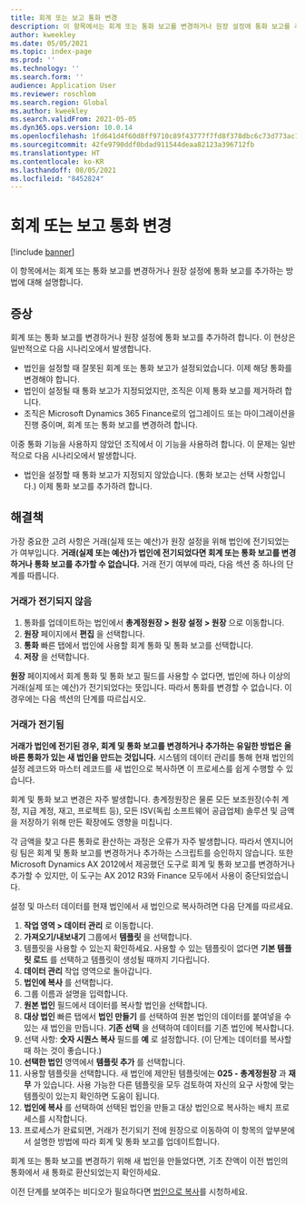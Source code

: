 ```yaml
---
title: 회계 또는 보고 통화 변경
description: 이 항목에서는 회계 또는 통화 보고를 변경하거나 원장 설정에 통화 보고를 추가하는 방법에 대해 설명합니다.
author: kweekley
ms.date: 05/05/2021
ms.topic: index-page
ms.prod: ''
ms.technology: ''
ms.search.form: ''
audience: Application User
ms.reviewer: roschlom
ms.search.region: Global
ms.author: kweekley
ms.search.validFrom: 2021-05-05
ms.dyn365.ops.version: 10.0.14
ms.openlocfilehash: 1fd641d4f60d8ff9710c89f43777f7fd8f378dbc6c73d773ac103f9d9f68e60e
ms.sourcegitcommit: 42fe9790ddf0bdad911544deaa82123a396712fb
ms.translationtype: HT
ms.contentlocale: ko-KR
ms.lasthandoff: 08/05/2021
ms.locfileid: "8452824"
---
```

# <a name="change-the-accounting-or-reporting-currency"></a>회계 또는 보고 통화 변경

[!include [banner](../includes/banner.md)]

이 항목에서는 회계 또는 통화 보고를 변경하거나 원장 설정에 통화 보고를 추가하는 방법에 대해 설명합니다.

## <a name="symptom"></a>증상

회계 또는 통화 보고를 변경하거나 원장 설정에 통화 보고를 추가하려 합니다. 이 현상은 일반적으로 다음 시나리오에서 발생합니다.

- 법인을 설정할 때 잘못된 회계 또는 통화 보고가 설정되었습니다. 이제 해당 통화를 변경해야 합니다.
- 법인이 설정될 때 통화 보고가 지정되었지만, 조직은 이제 통화 보고를 제거하려 합니다.
- 조직은 Microsoft Dynamics 365 Finance로의 업그레이드 또는 마이그레이션을 진행 중이며, 회계 또는 통화 보고를 변경하려 합니다.

이중 통화 기능을 사용하지 않았던 조직에서 이 기능을 사용하려 합니다. 이 문제는 일반적으로 다음 시나리오에서 발생합니다.

- 법인을 설정할 때 통화 보고가 지정되지 않았습니다. (통화 보고는 선택 사항입니다.) 이제 통화 보고를 추가하려 합니다.

## <a name="resolution"></a>해결책

가장 중요한 고려 사항은 거래(실제 또는 예산)가 원장 설정을 위해 법인에 전기되었는가 여부입니다. **거래(실제 또는 예산)가 법인에 전기되었다면 회계 또는 통화 보고를 변경하거나 통화 보고를 추가할 수 없습니다.** 거래 전기 여부에 따라, 다음 섹션 중 하나의 단계를 따릅니다.

### <a name="no-transactions-have-been-posted"></a>거래가 전기되지 않음

1. 통화를 업데이트하는 법인에서 **총계정원장 \> 원장 설정 \> 원장** 으로 이동합니다.
2. **원장** 페이지에서 **편집** 을 선택합니다.
3. **통화** 빠른 탭에서 법인에 사용할 회계 통화 및 통화 보고를 선택합니다.
4. **저장** 을 선택합니다.

**원장** 페이지에서 회계 통화 및 통화 보고 필드를 사용할 수 없다면, 법인에 하나 이상의 거래(실제 또는 예산)가 전기되었다는 뜻입니다. 따라서 통화를 변경할 수 없습니다. 이 경우에는 다음 섹션의 단계를 따르십시오.

### <a name="transactions-have-been-posted"></a>거래가 전기됨

**거래가 법인에 전기된 경우, 회계 및 통화 보고를 변경하거나 추가하는 유일한 방법은 올바른 통화가 있는 새 법인을 만드는 것입니다.** 시스템의 데이터 관리를 통해 현재 법인의 설정 레코드와 마스터 레코드를 새 법인으로 복사하면 이 프로세스를 쉽게 수행할 수 있습니다.

회계 및 통화 보고 변경은 자주 발생합니다. 총계정원장은 물론 모든 보조원장(수취 계정, 지급 계정, 재고, 프로젝트 등), 모든 ISV(독립 소프트웨어 공급업체) 솔루션 및 금액을 저장하기 위해 만든 확장에도 영향을 미칩니다.

각 금액을 찾고 다른 통화로 환산하는 과정은 오류가 자주 발생합니다. 따라서 엔지니어링 팀은 회계 및 통화 보고를 변경하거나 추가하는 스크립트를 승인하지 않습니다. 또한 Microsoft Dynamics AX 2012에서 제공했던 도구로 회계 및 통화 보고를 변경하거나 추가할 수 있지만, 이 도구는 AX 2012 R3와 Finance 모두에서 사용이 중단되었습니다.

설정 및 마스터 데이터를 현재 법인에서 새 법인으로 복사하려면 다음 단계를 따르세요.

1. **작업 영역 \> 데이터 관리** 로 이동합니다.
2. **가져오기/내보내기** 그룹에서 **템플릿** 을 선택합니다.
3. 템플릿을 사용할 수 있는지 확인하세요. 사용할 수 있는 템플릿이 없다면 **기본 템플릿 로드** 를 선택하고 템플릿이 생성될 때까지 기다립니다.
4. **데이터 관리** 작업 영역으로 돌아갑니다.
5. **법인에 복사** 를 선택합니다.
6. 그룹 이름과 설명을 입력합니다.
7. **원본 법인** 필드에서 데이터를 복사할 법인을 선택합니다.
8. **대상 법인** 빠른 탭에서 **법인 만들기** 를 선택하여 원본 법인의 데이터를 붙여넣을 수 있는 새 법인을 만듭니다. **기존 선택** 을 선택하여 데이터를 기존 법인에 복사합니다.
9. 선택 사항: **숫자 시퀀스 복사** 필드를 **예** 로 설정합니다. (이 단계는 데이터를 복사할 때 하는 것이 좋습니다.)
10. **선택한 법인** 영역에서 **템플릿 추가** 를 선택합니다.
11. 사용할 템플릿을 선택합니다. 새 법인에 제안된 템플릿에는 **025 - 총계정원장** 과 **재무** 가 있습니다. 사용 가능한 다른 템플릿을 모두 검토하여 자신의 요구 사항에 맞는 템플릿이 있는지 확인하면 도움이 됩니다.
12. **법인에 복사** 를 선택하여 선택된 법인을 만들고 대상 법인으로 복사하는 배치 프로세스를 시작합니다.
13. 프로세스가 완료되면, 거래가 전기되기 전에 원장으로 이동하여 이 항목의 앞부분에서 설명한 방법에 따라 회계 및 통화 보고를 업데이트합니다.

회계 또는 통화 보고를 변경하기 위해 새 법인을 만들었다면, 기초 잔액이 이전 법인의 통화에서 새 통화로 환산되었는지 확인하세요.

이전 단계를 보여주는 비디오가 필요하다면 [법인으로 복사](https://community.dynamics.com/365/b/techtalks/posts/copy-into-legal-entity-october-24-2017)를 시청하세요.
